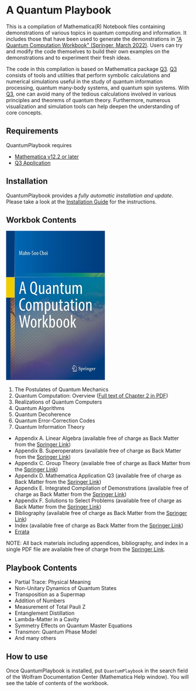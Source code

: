 # A Quantum Playbook

This is a compilation of Mathematica(R) Notebook files containing demonstrations of various topics in quantum computing and information. It includes those that have been used to generate the demonstrations in ["A Quantum Computation Workbook" (Springer, March 2022)](https://link.springer.com/book/9783030912130). Users can try and modify the code themselves to build their own examples on the demonstrations and to experiment their fresh ideas.

The code in this compilation is based on Mathematica package [Q3](https://github.com/quantum-mob/Q3). [Q3](https://github.com/quantum-mob/Q3) consists of tools and utilities that perform symbolic calculations and numerical simulations useful in the study of quantum information processing, quantum many-body systems, and quantum spin systems. With [Q3](https://github.com/quantum-mob/Q3), one can avoid many of the tedious calculations involved in various principles and theorems of quantum theory. Furthermore, numerous visualization and simulation tools can help deepen the understanding of core concepts.


## Requirements

QuantumPlaybook requires

* [Mathematica v12.2 or later](https://www.wolfram.com/mathematica)
* [Q3 Application](https://github.com/quantum-mob/Q3)


## Installation

QuantumPlaybook provides a *fully automatic installation and update*. Please take a look at the [Installation Guide](./INSTALL.md) for the instructions.


## Workbok Contents

[![Quantum Workbook Cover](Samples/BookCover.jpg?raw=true)](https://link.springer.com/book/9783030912130)

1. The Postulates of Quantum Mechanics
2. Quantum Computation: Overview ([Full text of Chapter 2 in PDF](./Samples/Chapter2.pdf))
3. Realizations of Quantum Computers
4. Quantum Algorithms
5. Quantum Decoherence
6. Quantum Error-Correction Codes
7. Quantum Information Theory
- Appendix A. Linear Algebra (available free of charge as Back Matter from the [Springer Link](https://link.springer.com/book/9783030912130))
- Appendix B. Superoperators (available free of charge as Back Matter from the [Springer Link](https://link.springer.com/book/9783030912130))
- Appendix C. Group Theory (available free of charge as Back Matter from the [Springer Link](https://link.springer.com/book/9783030912130))
- Appendix D. Mathematica Application Q3 (available free of charge as Back Matter from the [Springer Link](https://link.springer.com/book/9783030912130))
- Appendix E. Integrated Compilation of Demonstrations (available free of charge as Back Matter from the [Springer Link](https://link.springer.com/book/9783030912130))
- Appendix F. Solutions to Select Problems (available free of charge as Back Matter from the [Springer Link](https://link.springer.com/book/9783030912130))
- Bibliography (available free of charge as Back Matter from the [Springer Link](https://link.springer.com/book/9783030912130))
- Index (available free of charge as Back Matter from the [Springer Link](https://link.springer.com/book/9783030912130))
- [Errata](./Samples/Errata.pdf)

NOTE: All back materials including appendices, bibliography, and index in a single PDF file are available free of charge from the [Springer Link](https://link.springer.com/book/9783030912130).


## Playbook Contents

- Partial Trace: Physical Meaning
- Non-Unitary Dynamics of Quantum States
- Transposition as a Supermap
- Addition of Numbers
- Measurement of Total Pauli Z
- Entanglement Distillation
- Lambda-Matter in a Cavity
- Symmetry Effects on Quantum Master Equations
- Transmon: Quantum Phase Model
- And many others


## How to use

Once QuantumPlaybook is installed, put `QuantumPlaybook` in the search field of the Wolfram Documentation Center (Mathematica Help window). You will see the table of contents of the workbook.
